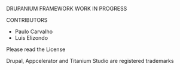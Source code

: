 DRUPANIUM FRAMEWORK
WORK IN PROGRESS

CONTRIBUTORS
- Paulo Carvalho
- Luis Elizondo

Please read the License

Drupal, Appcelerator and Titanium Studio are registered trademarks
